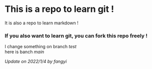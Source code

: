 # This is a repo to learn git !

It is also a repo to learn markdown !  
### If you also want to learn git, you can fork this repo freely !

I change something on branch *test*  
here is banch *main* 

*Update on 2022/1/4 by fangyi*